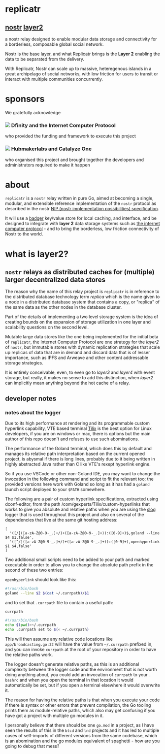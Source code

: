 # replicatr

## [nostr](https://nostr.com/) [layer2](#what-is-layer2)

a nostr relay designed to enable modular data storage and connectivity for a borderless, composable global social network.

Nostr is the base layer, and what Replicatr brings is the **Layer 2** enabling the data to be separated from the delivery.

With Replicatr, Nostr can scale up to massive, heteregenous islands in a great archipelago of social networks, with low friction for users to transit or interact with multiple communities concurrently.

# sponsors

We gratefully acknowledge 

### ![](https://cdn-assets-eu.frontify.com/s3/frontify-enterprise-files-eu/eyJwYXRoIjoiZGZpbml0eVwvZmlsZVwvZmE0QTVhcUR4MWVWZVJFQTRiTnAucG5nIn0:dfinity:IdAJOMHSBmHNqnd87mG-FQjWJO9E7dGTG802kJeqRTk?width=32) Dfinity and the Internet Computer Protocol

who provided the funding and framework to execute this project

### ![](https://aqs24-xaaaa-aaaal-qbbea-cai.ic0.app/logos/catalyze-mini.svg) Hubmakerlabs and Catalyze One

who organised this project and brought together the developers and administrators required to make it happen

# about

`replicatr` is a `nostr` relay written in pure Go, aimed at becoming a single,
modular, and extensible reference implementation of the `nostr` protocol as
described in the
nostr [NIP (nostr implementation possibilities) specification](https://github.com/nostr-protocol/nips).

It will use a [badger](https://github.com/dgraph-io/badger)
key/value store for local caching, and interface, and be designed to integrate with **layer 2** data storage systems such as [the internet computer protocol](https://internetcomputer.org) - and to bring the borderless, low friction connectivity of Nostr to the world.

# what is **layer2**?

## `nostr` relays as distributed caches for (multiple) larger decentralized data stores

The reason why the name of this relay project is `replicatr` is in reference to the distributed database technology term *replica* which is the name given to a node in a distributed database system that contains a copy, or "replica" of the same data as the other nodes in the database cluster.

Part of the details of implementing a two level storage system is the idea of creating bounds on the expansion of storage utilization in one layer and scalability questions on the second level.

Mutable large data stores like the one being implemented for the initial beta of `replicatr`, the Internet Computer Protocol are one strategy for the *layer2* of `nostr`, but immutable stores with dynamic replication strategies that scale up replicas of data that are in demand and discard data that is of lesser importance, such as IPFS and Arweave and other content addressable storage strategies.

It is entirely conceivable, even, to even go to *layer3* and *layer4* with event storage, but really, it makes no sense to add this distinction, when *layer2* can implicitly mean anything beyond the hot cache of a relay.

## developer notes

### notes about the logger

Due to its high performance at rendering and its programmable custom 
hyperlink capability, VTE based terminal 
[Tilix](https://github.com/gnunn1/tilix) is the best option for Linux 
developers, if you are on windows or mac, there is options but the main 
author of this repo doesn't and refuses to use such abominations.

The performance of the Goland terminal, which does this by default and 
manages its relative path interpretation based on the current opened project,
is abysmal if there is long lines, probably due to it being written in 
highly abstracted Java rather than C like VTE's rexept hyperlink engine.

So if you use VSCode or other non-Goland IDE, you may want to change the 
invocation in the following command and script to fit the relevant too; the 
provided versions here work with Goland so long as it has had a `goland` 
launch script deployed to your `$PATH` somewhere.

The following are a pair of custom hyperlink specifications, extracted using 
dconf-editor, from the path /com/gexperts/Tilix/custom-hyperlinks that works 
to give you absolute and relative paths when you are using the 
[slog](https://mleku.dev/git/slog) logger that is used throughout this 
project and also on several of the dependencies that live at the same git 
hosting address:

```
[
  '([/]([a-zA-Z@0-9-_.]+/)+([a-zA-Z@0-9-_.]+)):([0-9]+)$,goland --line $4 $1,false',
  '([^/]([a-zA-Z@0-9-_.]+/)+([a-zA-Z@0-9-_.]+)):([0-9]+),openhyperlink $1 $4,false'
]
```

Two additional small scripts need to be added to your path and marked 
executable in order to allow you to change the absolute path prefix in the 
second of these two entries:

`openhyperlink` should look like this:
```bash
#!/usr/bin/bash
goland --line $2 $(cat ~/.currpath)/$1

```
and to set that `.currpath` file to contain a useful path:

`currpath`

```bash
#!/usr/bin/bash
echo $(pwd)>~/.currpath
echo .currpath set to $(< ~/.currpath)

```

This will then assume any relative code locations like `app/broadcasting.go:32`
will have the value from `~/.currpath` prefixed in, and you can invoke 
`currpath` at the root of your repository in order to have the relative 
paths work.

The logger doesn't generate relative paths, as this is an additional 
complexity between the logger code and the environment that is not worth 
doing anything about, you could add an invocation of `currpath` to your `.
bashrc` and when you open the terminal in that location it would 
automatically be set, but if you open a terminal elsewhere it would 
overwrite it.

The reason for having the relative paths is that when you execute your code 
if there is syntax or other errors that prevent compilation, the Go tooling 
prints them as module-relative paths, which also may get confusing if you 
have got a project with multiple go modules in it.

I personally believe that there should be one `go.mod` in a project, as I 
have seen the results of this in the `btcd` and `lnd` projects and it has 
led to multiple cases of self-imports of different versions from the same 
codebase, which is an abomination and the go modules equivalent of 
spaghetti - how are you going to debug that mess?
